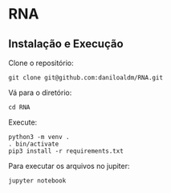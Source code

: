 # RNA

## Instalação e Execução
Clone o repositório:
```
git clone git@github.com:daniloaldm/RNA.git
```
Vá para o diretório:
```
cd RNA
```
Execute:
```
python3 -m venv .
. bin/activate
pip3 install -r requirements.txt
```
Para executar os arquivos no jupiter:
```
jupyter notebook
```
